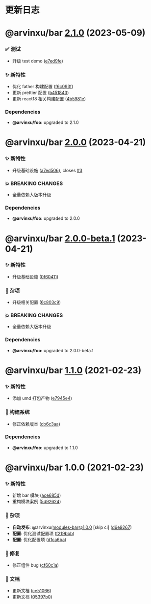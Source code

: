 # 更新日志

# @arvinxu/bar [2.1.0](https://github.com/arvinxx/monorepo-template/compare/@arvinxu/bar@2.0.0...@arvinxu/bar@2.1.0) (2023-05-09)


### ✅ 测试

* 升级 test demo ([e7ed9fe](https://github.com/arvinxx/monorepo-template/commit/e7ed9fe))


### ✨ 新特性

* 优化 father 构建配置 ([f6c093f](https://github.com/arvinxx/monorepo-template/commit/f6c093f))
* 更新 prettier 配置 ([b451843](https://github.com/arvinxx/monorepo-template/commit/b451843))
* 更新 react18 相关构建配置 ([4b5981e](https://github.com/arvinxx/monorepo-template/commit/4b5981e))





### Dependencies

* **@arvinxu/foo:** upgraded to 2.1.0

# @arvinxu/bar [2.0.0](https://github.com/arvinxx/monorepo-template/compare/@arvinxu/bar@1.1.0...@arvinxu/bar@2.0.0) (2023-04-21)


### ✨ 新特性

* 升级基础设施 ([a7ed506](https://github.com/arvinxx/monorepo-template/commit/a7ed506)), closes [#3](https://github.com/arvinxx/monorepo-template/issues/3)


### 💥 BREAKING CHANGES

* 全量依赖大版本升级





### Dependencies

* **@arvinxu/foo:** upgraded to 2.0.0

# @arvinxu/bar [2.0.0-beta.1](https://github.com/arvinxx/monorepo-template/compare/@arvinxu/bar@1.1.0...@arvinxu/bar@2.0.0-beta.1) (2023-04-21)


### ✨ 新特性

* 升级基础设施 ([0f60411](https://github.com/arvinxx/monorepo-template/commit/0f60411))


### 🎫 杂项

* 升级相关配置 ([6c803c9](https://github.com/arvinxx/monorepo-template/commit/6c803c9))


### 💥 BREAKING CHANGES

* 全量依赖大版本升级





### Dependencies

* **@arvinxu/foo:** upgraded to 2.0.0-beta.1

# @arvinxu/bar [1.1.0](https://github.com/arvinxx/monorepo-template/compare/@arvinxu/bar@1.0.0...@arvinxu/bar@1.1.0) (2021-02-23)


### ✨ 新特性

* 添加 umd 打包产物 ([e7945e4](https://github.com/arvinxx/monorepo-template/commit/e7945e4))


### 👷 构建系统

* 修正依赖版本 ([cb6c3aa](https://github.com/arvinxx/monorepo-template/commit/cb6c3aa))





### Dependencies

* **@arvinxu/foo:** upgraded to 1.1.0

# @arvinxu/bar 1.0.0 (2021-02-23)


### ✨ 新特性

* 新增 bar 模块 ([ace685d](https://github.com/arvinxx/monorepo-template/commit/ace685d))
* 重构模块案例 ([5d92624](https://github.com/arvinxx/monorepo-template/commit/5d92624))


### 🎫 杂项

* **自动发布**: @arvinxu/modules-bar@1.0.0 [skip ci] ([d6e9267](https://github.com/arvinxx/monorepo-template/commit/d6e9267))
* **配置**: 优化测试配置项 ([f219bbb](https://github.com/arvinxx/monorepo-template/commit/f219bbb))
* **配置**: 优化配置项 ([d1ca6ba](https://github.com/arvinxx/monorepo-template/commit/d1ca6ba))


### 🐛 修复

* 修正组件 bug ([cf60c1a](https://github.com/arvinxx/monorepo-template/commit/cf60c1a))


### 📝 文档

* 更新文档 ([ce51066](https://github.com/arvinxx/monorepo-template/commit/ce51066))
* 更新文档 ([05397b0](https://github.com/arvinxx/monorepo-template/commit/05397b0))
